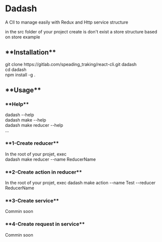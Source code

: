 **<h1>Dadash</h1>**
<p>A ClI to manage easily with Redux and Http service structure</p>

<p>in the src folder of your project create is don't exist a store structure based on store 
<a>example</a>
</p>

<h2>**Installation**</h2>
git clone https://gitlab.com/speading_traking/react-cli.git dadash<br/>
cd dadash <br/>
npm install -g .<br/>

<h2>**Usage**</h2>
<h3>**Help**</h3>
dadash --help<br/>
dadash make --help<br/>
dadash make reducer --help<br/>
...

<h3>**1-Create reducer**</h3>
In the root of your projet, exec <br/>
dadash make reducer --name ReducerName

<h3>**2-Create action in reducer**</h3>
In the root of your projet, exec
dadash make action --name Test --reducer ReducerName

<h3>**3-Create service**</h3>
Commin soon

<h3>**4-Create request in service**</h3>
Commin soon